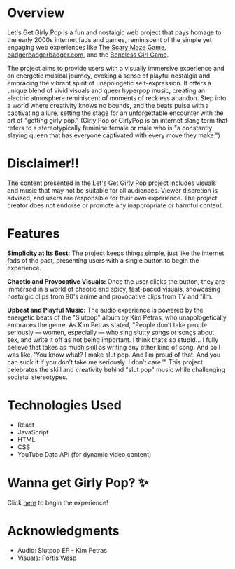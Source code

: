 # Overview
Let's Get Girly Pop is a fun and nostalgic web project that pays homage to the early 2000s internet fads and games, reminiscent of the simple yet engaging web experiences like [The Scary Maze Game](https://scary-maze.com/), [badgerbadgerbadger.com](badgerbadgerbadger.com), and the [Boneless Girl Game](https://www.miniplay.com/game/boneless-girl).

The project aims to provide users with a visually immersive experience and an energetic musical journey, evoking a sense of playful nostalgia and embracing the vibrant spirit of unapologetic self-expression. It offers a unique blend of vivid visuals and queer hyperpop music, creating an electric atmosphere reminiscent of moments of reckless abandon. Step into a world where creativity knows no bounds, and the beats pulse with a captivating allure, setting the stage for an unforgettable encounter with the art of "getting girly pop."
(Girly Pop or GirlyPop is an internet slang term that refers to a stereotypically feminine female or male who is "a constantly slaying queen that has everyone captivated with every move they make.")

# Disclaimer!!
The content presented in the Let's Get Girly Pop project includes visuals and music that may not be suitable for all audiences. Viewer discretion is advised, and users are responsible for their own experience. The project creator does not endorse or promote any inappropriate or harmful content.

# Features
**Simplicity at Its Best:** The project keeps things simple, just like the internet fads of the past, presenting users with a single button to begin the experience.

**Chaotic and Provocative Visuals:** Once the user clicks the button, they are immersed in a world of chaotic and spicy, fast-paced visuals, showcasing nostalgic clips from 90's anime and provocative clips from TV and film.

**Upbeat and Playful Music:** The audio experience is powered by the energetic beats of the "Slutpop" album by Kim Petras, who unapologetically embraces the genre. As Kim Petras stated, "People don’t take people seriously — women, especially — who sing slutty songs or songs about sex, and write it off as not being important. I think that’s so stupid… I fully believe that takes as much skill as writing any other kind of song. And so I was like, 'You know what? I make slut pop. And I’m proud of that. And you can suck it if you don’t take me seriously. I don’t care.'" This project celebrates the skill and creativity behind "slut pop" music while challenging societal stereotypes.


# Technologies Used
- React
- JavaScript
- HTML
- CSS
- YouTube Data API (for dynamic video content)

# Wanna get Girly Pop? ✨
Click [here](https://letsgetgirlypop.netlify.app/) to begin the experience!

# Acknowledgments
- Audio: Slutpop EP - Kim Petras
- Visuals: Portis Wasp
